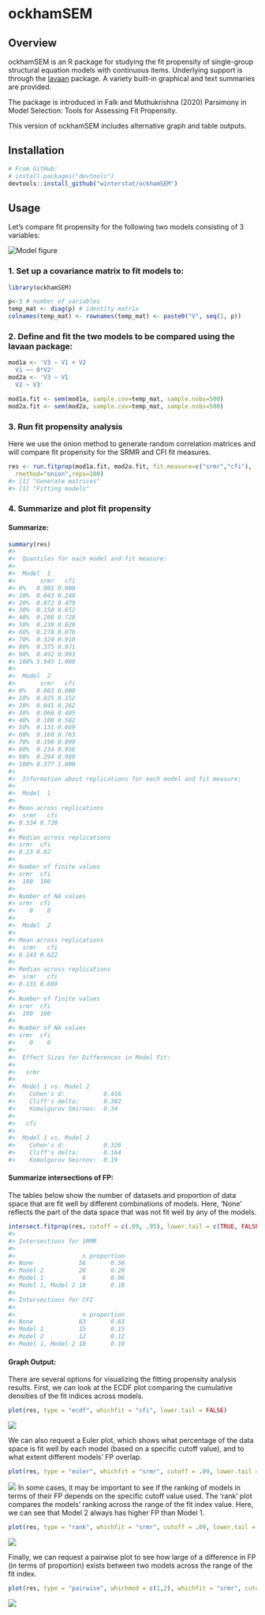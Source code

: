 
<!-- README.md is generated from README.Rmd. Please edit that file -->

# ockhamSEM

## Overview

ockhamSEM is an R package for studying the fit propensity of
single-group structural equation models with continuous items.
Underlying support is through the [lavaan](https://lavaan.ugent.be/)
package. A variety built-in graphical and text summaries are provided.

The package is introduced in Falk and Muthukrishna (2020) Parsimony in
Model Selection: Tools for Assessing Fit Propensity.

This version of ockhamSEM includes alternative graph and table outputs.

## Installation

``` r
# From GitHub:
# install.packages("devtools")
devtools::install_github("winterstat/ockhamSEM")
```

## Usage

Let’s compare fit propensity for the following two models consisting of
3 variables:

![Model figure](man/figures/README-3varexample.png)

### 1. Set up a covariance matrix to fit models to:

``` r
library(ockhamSEM)

p<-3 # number of variables
temp_mat <- diag(p) # identity matrix
colnames(temp_mat) <- rownames(temp_mat) <- paste0("V", seq(1, p))
```

### 2. Define and fit the two models to be compared using the lavaan package:

``` r
mod1a <- 'V3 ~ V1 + V2
  V1 ~~ 0*V2'
mod2a <- 'V3 ~ V1
  V2 ~ V3'

mod1a.fit <- sem(mod1a, sample.cov=temp_mat, sample.nobs=500)
mod2a.fit <- sem(mod2a, sample.cov=temp_mat, sample.nobs=500)
```

### 3. Run fit propensity analysis

Here we use the onion method to generate random correlation matrices and
will compare fit propensity for the SRMR and CFI fit measures.

``` r
res <- run.fitprop(mod1a.fit, mod2a.fit, fit.measure=c("srmr","cfi"),
  rmethod="onion",reps=100)
#> [1] "Generate matrices"
#> [1] "Fitting models"
```

### 4. Summarize and plot fit propensity

#### Summarize:

``` r
summary(res)
#> 
#>  Quantiles for each model and fit measure:
#> 
#>  Model  1 
#>       srmr   cfi
#> 0%   0.001 0.000
#> 10%  0.043 0.248
#> 20%  0.072 0.479
#> 30%  0.150 0.652
#> 40%  0.208 0.728
#> 50%  0.230 0.820
#> 60%  0.278 0.876
#> 70%  0.324 0.910
#> 80%  0.375 0.971
#> 90%  0.492 0.993
#> 100% 5.945 1.000
#> 
#>  Model  2 
#>       srmr   cfi
#> 0%   0.003 0.000
#> 10%  0.025 0.152
#> 20%  0.041 0.262
#> 30%  0.066 0.405
#> 40%  0.108 0.582
#> 50%  0.131 0.669
#> 60%  0.160 0.763
#> 70%  0.198 0.899
#> 80%  0.234 0.956
#> 90%  0.294 0.989
#> 100% 0.377 1.000
#> 
#>  Information about replications for each model and fit measure:
#> 
#>  Model  1 
#> 
#> Mean across replications
#>  srmr   cfi 
#> 0.334 0.720 
#> 
#> Median across replications
#> srmr  cfi 
#> 0.23 0.82 
#> 
#> Number of finite values
#> srmr  cfi 
#>  100  100 
#> 
#> Number of NA values
#> srmr  cfi 
#>    0    0 
#> 
#>  Model  2 
#> 
#> Mean across replications
#>  srmr   cfi 
#> 0.143 0.622 
#> 
#> Median across replications
#>  srmr   cfi 
#> 0.131 0.669 
#> 
#> Number of finite values
#> srmr  cfi 
#>  100  100 
#> 
#> Number of NA values
#> srmr  cfi 
#>    0    0 
#> 
#>  Effect Sizes for Differences in Model Fit:
#> 
#>   srmr 
#> 
#>  Model 1 vs. Model 2 
#>    Cohen's d:           0.416 
#>    Cliff's delta:       0.382 
#>    Komolgorov Smirnov:  0.34 
#> 
#>   cfi 
#> 
#>  Model 1 vs. Model 2 
#>    Cohen's d:           0.326 
#>    Cliff's delta:       0.164 
#>    Komolgorov Smirnov:  0.19
```

#### Summarize intersections of FP:

The tables below show the number of datasets and proportion of data
space that are fit well by different combinations of models. Here,
‘None’ reflects the part of the data space that was not fit well by any
of the models.

``` r
intersect.fitprop(res, cutoff = c(.09, .95), lower.tail = c(TRUE, FALSE))
#> 
#> Intersections for SRMR
#> 
#>                   n proportion
#> None             56       0.56
#> Model 2          20       0.20
#> Model 1           6       0.06
#> Model 1, Model 2 18       0.18
#> 
#> Intersections for CFI
#> 
#>                   n proportion
#> None             63       0.63
#> Model 1          15       0.15
#> Model 2          12       0.12
#> Model 1, Model 2 10       0.10
```

#### Graph Output:

There are several options for visualizing the fitting propensity
analysis results. First, we can look at the ECDF plot comparing the
cumulative densities of the fit indices across models.

``` r
plot(res, type = "ecdf", whichfit = "cfi", lower.tail = FALSE)
```

![](README_files/figure-gfm/unnamed-chunk-8-1.png)<!-- -->

We can also request a Euler plot, which shows what percentage of the
data space is fit well by each model (based on a specific cutoff value),
and to what extent different models’ FP overlap.

``` r
plot(res, type = "euler", whichfit = "srmr", cutoff = .09, lower.tail = TRUE)
```

![](README_files/figure-gfm/unnamed-chunk-9-1.png)<!-- --> In some
cases, it may be important to see if the ranking of models in terms of
their FP depends on the specific cutoff value used. The ‘rank’ plot
compares the models’ ranking across the range of the fit index value.
Here, we can see that Model 2 always has higher FP than Model 1.

``` r
plot(res, type = "rank", whichfit = "srmr", cutoff = .09, lower.tail = TRUE)
```

![](README_files/figure-gfm/unnamed-chunk-10-1.png)<!-- -->

Finally, we can request a pairwise plot to see how large of a difference
in FP (in terms of proportion) exists between two models across the
range of the fit index.

``` r
plot(res, type = "pairwise", whichmod = c(1,2), whichfit = "srmr", cutoff = .09, lower.tail = TRUE)
```

![](README_files/figure-gfm/unnamed-chunk-11-1.png)<!-- -->
